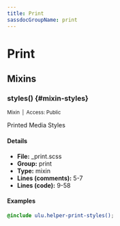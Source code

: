 ```yaml
---
title: Print
sassdocGroupName: print
---
```



# Print





## Mixins




###  styles() {#mixin-styles} 

<small>Mixin&ensp;|&ensp;Access: Public</small>

  

Printed Media Styles 
    
    

#### Details

- **File:** _print.scss
- **Group:** print
- **Type:** mixin
- **Lines (comments):** 5-7
- **Lines (code):** 9-58
    
    

#### Examples

      


``` scss
@include ulu.helper-print-styles();
```
  

      
  
  